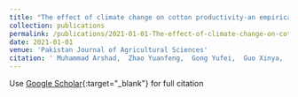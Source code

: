 ```yaml
---
title: "The effect of climate change on cotton productivity-an empirical investigation in Pakistan."
collection: publications
permalink: /publications/2021-01-01-The-effect-of-climate-change-on-cotton-productivity-an-empirical-investigation-in-Pakistan.md
date: 2021-01-01
venue: 'Pakistan Journal of Agricultural Sciences'
citation: ' Muhammad Arshad,  Zhao Yuanfeng,  Gong Yufei,  Guo Xinya,  Salman Hanif,  Ge Ying,  Tang Jun, &quot;The effect of climate change on cotton productivity-an empirical investigation in Pakistan..&quot; Pakistan Journal of Agricultural Sciences, 2021.'
---
```


Use [Google Scholar](https://scholar.google.com/scholar?q=The+effect+of+climate+change+on+cotton+productivity+an+empirical+investigation+in+Pakistan.){:target="_blank"} for full citation